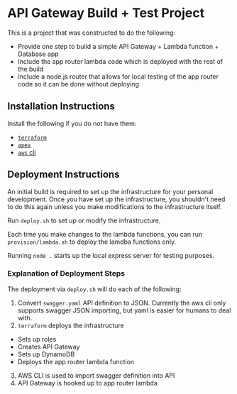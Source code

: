 # API Gateway Build + Test Project
This is a project that was constructed to do the following:

* Provide one step to build a simple API Gateway + Lambda
 function + Database app
* Include the app router lambda code which is deployed with
 the rest of the build
* Include a node.js router that allows for local testing of
 the app router code so it can be done without deploying

## Installation Instructions
Install the following if you do not have them:

* [`terraform`](https://terraform.io)
* [`apex`](https://apex.run)
* [`aws` cli](http://docs.aws.amazon.com/cli/latest/userguide/installing.html)

## Deployment Instructions
An initial build is required to set up the infrastructure
for your personal development. Once you have set up the
infrastructure, you shouldn't need to do this again unless
you make modifications to the infrastructure itself.

Run `deploy.sh` to set up or modify the infrastructure.

Each time you make changes to the lambda functions, you can
run `provision/lambda.sh` to deploy the lamdba functions
only.

Running `node .` starts up the local express server for
testing purposes.

### Explanation of Deployment Steps
The deployment via `deploy.sh` will do each of the
following:

1. Convert `swagger.yaml` API definition to JSON. Currently
 the aws cli only supports swagger JSON importing, but
 yaml is easier for humans to deal with.
2. `terraform` deploys the infrastructure
 * Sets up roles
 * Creates API Gateway
 * Sets up DynamoDB
 * Deploys the app router lambda function
3. AWS CLI is used to import swagger definition into API
4. API Gateway is hooked up to app router lambda
